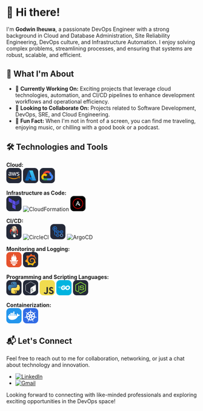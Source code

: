 # 👋 Hi there!

I'm **Godwin Iheuwa**, a passionate DevOps Engineer with a strong background in Cloud and Database Administration, Site Reliability Engineering, DevOps culture, and Infrastructure Automation. I enjoy solving complex problems, streamlining processes, and ensuring that systems are robust, scalable, and efficient.

## 🌟 What I'm About

- 🔧 **Currently Working On:** Exciting projects that leverage cloud technologies, automation, and CI/CD pipelines to enhance development workflows and operational efficiency.
- 🤝 **Looking to Collaborate On:** Projects related to Software Development, DevOps, SRE, and Cloud Engineering.
- 🎉 **Fun Fact:** When I'm not in front of a screen, you can find me traveling, enjoying music, or chilling with a good book or a podcast.

## 🛠️ Technologies and Tools

**Cloud:**  
<img src="https://raw.githubusercontent.com/tandpfun/skill-icons/main/icons/AWS-Dark.svg" alt="AWS" width="40" height="40"/> <img src="https://raw.githubusercontent.com/tandpfun/skill-icons/main/icons/Azure-Dark.svg" alt="Azure" width="40" height="40"/> <img src="https://raw.githubusercontent.com/tandpfun/skill-icons/main/icons/GCP-Dark.svg" alt="GCP" width="40" height="40"/>

**Infrastructure as Code:**  
<img src="https://raw.githubusercontent.com/tandpfun/skill-icons/main/icons/Terraform-Dark.svg" alt="Terraform" width="40" height="40"/> <img src="https://raw.githubusercontent.com/tandpfun/skill-icons/main/icons/CloudFormation.svg" alt="CloudFormation" width="40" height="40"/> <img src="https://raw.githubusercontent.com/tandpfun/skill-icons/main/icons/Ansible.svg" alt="Ansible" width="40" height="40"/>

**CI/CD:**  
<img src="https://raw.githubusercontent.com/tandpfun/skill-icons/main/icons/Jenkins-Dark.svg" alt="Jenkins" width="40" height="40"/> <img src="https://raw.githubusercontent.com/tandpfun/skill-icons/main/icons/CircleCI-Dark.svg" alt="CircleCI" width="40" height="40"/> <img src="https://raw.githubusercontent.com/tandpfun/skill-icons/main/icons/GitHubActions-Dark.svg" alt="GitHub Actions" width="40" height="40"/> <img src="https://raw.githubusercontent.com/tandpfun/skill-icons/main/icons/ArgoCD-Dark.svg" alt="ArgoCD" width="40" height="40"/>

**Monitoring and Logging:**  
<img src="https://raw.githubusercontent.com/tandpfun/skill-icons/main/icons/Prometheus.svg" alt="Prometheus" width="40" height="40"/> <img src="https://raw.githubusercontent.com/tandpfun/skill-icons/main/icons/Grafana-Dark.svg" alt="Grafana" width="40" height="40"/>

**Programming and Scripting Languages:**  
<img src="https://raw.githubusercontent.com/tandpfun/skill-icons/main/icons/Python-Dark.svg" alt="Python" width="40" height="40"/> <img src="https://raw.githubusercontent.com/tandpfun/skill-icons/main/icons/Bash-Dark.svg" alt="Bash" width="40" height="40"/> <img src="https://raw.githubusercontent.com/tandpfun/skill-icons/main/icons/JavaScript.svg" alt="JavaScript" width="40" height="40"/> <img src="https://raw.githubusercontent.com/tandpfun/skill-icons/main/icons/GoLang.svg" alt="Go" width="40" height="40"/> <img src="https://raw.githubusercontent.com/tandpfun/skill-icons/main/icons/NodeJS-Dark.svg" alt="Node.js" width="40" height="40"/>

**Containerization:**  
<img src="https://raw.githubusercontent.com/tandpfun/skill-icons/main/icons/Docker.svg" alt="Docker" width="40" height="40"/> <img src="https://raw.githubusercontent.com/tandpfun/skill-icons/main/icons/Kubernetes.svg" alt="Kubernetes" width="40" height="40"/>

## 📬 Let's Connect

Feel free to reach out to me for collaboration, networking, or just a chat about technology and innovation.

- [![LinkedIn](https://img.shields.io/badge/LinkedIn-0077B5?style=flat&logo=linkedin&logoColor=white)](https://www.linkedin.com/in/godwin-iheuwa)
- [![Gmail](https://img.shields.io/badge/Gmail-D14836?style=flat&logo=gmail&logoColor=white)](mailto:godwin.iheuwa@gmail.com)

Looking forward to connecting with like-minded professionals and exploring exciting opportunities in the DevOps space!
